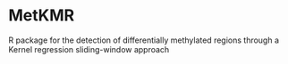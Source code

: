 # MetKMR
 R package for the detection of differentially methylated regions through a Kernel regression sliding-window approach 
